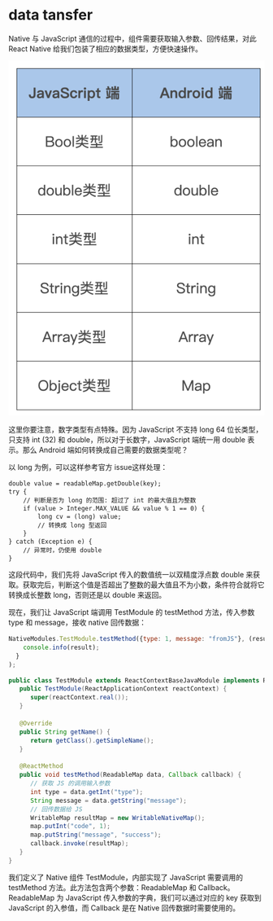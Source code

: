 # data tansfer
Native 与 JavaScript 通信的过程中，组件需要获取输入参数、回传结果，对此 React Native 给我们包装了相应的数据类型，方便快速操作。

![alt text](./pics/type-map.png)

这里你要注意，数字类型有点特殊。因为 JavaScript 不支持 long 64 位长类型，只支持 int (32) 和 double，所以对于长数字，JavaScript 端统一用 double 表示。那么 Android 端如何转换成自己需要的数据类型呢？

以 long 为例，可以这样参考官方 issue这样处理：
```
double value = readableMap.getDouble(key);
try {
    // 判断是否为 long 的范围: 超过了 int 的最大值且为整数
    if (value > Integer.MAX_VALUE && value % 1 == 0) {
        long cv = (long) value;
        // 转换成 long 型返回
    }
} catch (Exception e) {
    // 异常时，仍使用 double
}
```
这段代码中，我们先将 JavaScript 传入的数值统一以双精度浮点数 double 来获取。获取完后，判断这个值是否超出了整数的最大值且不为小数，条件符合就将它转换成长整数 long，否则还是以 double 来返回。

现在，我们让 JavaScript 端调用 TestModule 的 testMethod 方法，传入参数 type 和 message，接收 native 回传数据：
```javascript
NativeModules.TestModule.testMethod({type: 1, message: "fromJS"}, (result)=>{
    console.info(result);
  }
);
```
```java
public class TestModule extends ReactContextBaseJavaModule implements ReactModuleWithSpec, TurboModule {
   public TestModule(ReactApplicationContext reactContext) {
      super(reactContext.real());
   }

   @Override
   public String getName() {
      return getClass().getSimpleName();
   }
   
   @ReactMethod
   public void testMethod(ReadableMap data, Callback callback) {
      // 获取 JS 的调用输入参数
      int type = data.getInt("type");
      String message = data.getString("message");
      // 回传数据给 JS
      WritableMap resultMap = new WritableNativeMap();
      map.putInt("code", 1);
      map.putString("message", "success");
      callback.invoke(resultMap);
   }
}
```
我们定义了 Native 组件 TestModule，内部实现了 JavaScript 需要调用的 testMethod 方法。此方法包含两个参数：ReadableMap 和 Callback。ReadableMap 为 JavaScript 传入参数的字典，我们可以通过对应的 key 获取到 JavaScript 的入参值，而 Callback 是在 Native 回传数据时需要使用的。